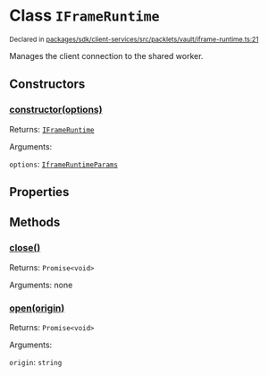 # Class `IFrameRuntime`
<sub>Declared in [packages/sdk/client-services/src/packlets/vault/iframe-runtime.ts:21](https://github.com/dxos/protocols/blob/main/packages/sdk/client-services/src/packlets/vault/iframe-runtime.ts#L21)</sub>


Manages the client connection to the shared worker.

## Constructors
### [constructor(options)](https://github.com/dxos/protocols/blob/main/packages/sdk/client-services/src/packlets/vault/iframe-runtime.ts#L28)


Returns: <code>[IFrameRuntime](/api/@dxos/client-services/classes/IFrameRuntime)</code>

Arguments: 

`options`: <code>[IframeRuntimeParams](/api/@dxos/client-services/types/IframeRuntimeParams)</code>

## Properties

## Methods
### [close()](https://github.com/dxos/protocols/blob/main/packages/sdk/client-services/src/packlets/vault/iframe-runtime.ts#L57)


Returns: <code>Promise&lt;void&gt;</code>

Arguments: none
### [open(origin)](https://github.com/dxos/protocols/blob/main/packages/sdk/client-services/src/packlets/vault/iframe-runtime.ts#L52)


Returns: <code>Promise&lt;void&gt;</code>

Arguments: 

`origin`: <code>string</code>
